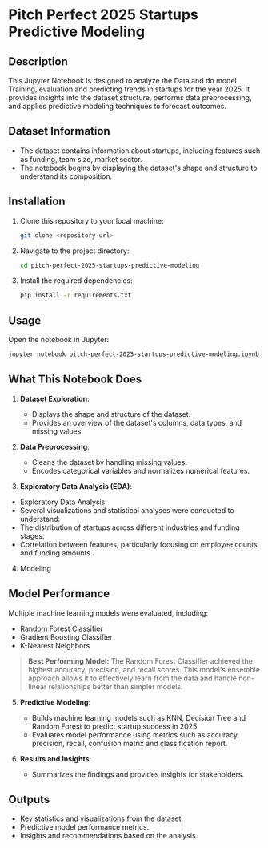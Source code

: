 # Pitch Perfect 2025 Startups Predictive Modeling

## Description
This Jupyter Notebook is designed to analyze the Data and do model Training, evaluation and predicting trends in startups for the year 2025. It provides insights into the dataset structure, performs data preprocessing, and applies predictive modeling techniques to forecast outcomes.
## Dataset Information
- The dataset contains information about startups, including features such as funding, team size, market sector.
- The notebook begins by displaying the dataset's shape and structure to understand its composition.
## Installation
1. Clone this repository to your local machine:
   ```bash
   git clone <repository-url>
   ```
2. Navigate to the project directory:
   ```bash
   cd pitch-perfect-2025-startups-predictive-modeling
   ```
3. Install the required dependencies:
   ```bash
   pip install -r requirements.txt
   ```

## Usage
Open the notebook in Jupyter:
   ```bash
   jupyter notebook pitch-perfect-2025-startups-predictive-modeling.ipynb
   ```

## What This Notebook Does
1. **Dataset Exploration**:
   - Displays the shape and structure of the dataset.
   - Provides an overview of the dataset's columns, data types, and missing values.

2. **Data Preprocessing**:
   - Cleans the dataset by handling missing values.
   - Encodes categorical variables and normalizes numerical features.

3. **Exploratory Data Analysis (EDA)**:
- Exploratory Data Analysis
- Several visualizations and statistical analyses were conducted to understand:
- The distribution of startups across different industries and funding stages.
- Correlation between features, particularly focusing on employee counts and funding amounts.
4. Modeling
## Model Performance
Multiple machine learning models were evaluated, including:
- Random Forest Classifier
- Gradient Boosting Classifier
- K-Nearest Neighbors
> **Best Performing Model:** The Random Forest Classifier achieved the highest accuracy, precision, and recall scores. This model's ensemble approach allows it to effectively learn from the data and handle non-linear relationships better than simpler models.

5. **Predictive Modeling**:
   - Builds machine learning models such as KNN, Decision Tree and Random Forest to predict startup success in 2025.
   - Evaluates model performance using metrics such as accuracy, precision, recall, confusion matrix and classification report.

6. **Results and Insights**:
   - Summarizes the findings and provides insights for stakeholders.

## Outputs
- Key statistics and visualizations from the dataset.
- Predictive model performance metrics.
- Insights and recommendations based on the analysis.
